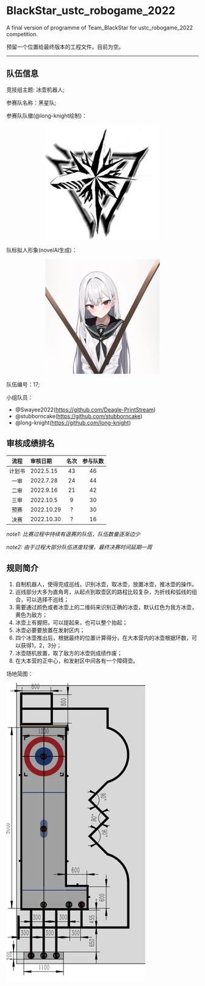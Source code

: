 # BlackStar_ustc_robogame_2022
A final version of programme of Team_BlackStar for ustc_robogame_2022 competition.

预留一个位置给最终版本的工程文件。目前为空。

-------

## 队伍信息

竞技组主题: 冰壶机器人;

参赛队名称：黑星队;

参赛队队徽(@long-knight绘制)：
<div align="center"> <img src="https://github.com/Deagle-PrintStream/BlackStar_ustc_robogame_2022/blob/main/reference/pictures/blackstar.jpg" width = 300 height = 300 /> </div>

队标拟人形象(novelAI生成)：
<div align="center"> <img src="https://github.com/Deagle-PrintStream/BlackStar_ustc_robogame_2022/blob/main/reference/pictures/blackstar_novelAI_waifu2x_1.png" width = 300 height = 300 /> </div>

队伍编号：17;

小组队员：
* @Swayee2022(https://github.com/Deagle-PrintStream)
* @stubborncake(https://github.com/stubborncake)
* @long-knight(https://github.com/long-knight)

## 审核成绩排名

|  流程 | 审核日期  | 名次  | 参与队数 |
| :--:  | :---  | :--:  | :--:  |
| 计划书 | 2022.5.15 |  43 |  46  |
| 一审   | 2022.7.28 |  24 |  44  |
| 二审 | 2022.9.16 |  21 |  42  |
| 三审 | 2022.10.5 |  9 |  30  |
| 预赛 | 2022.10.29 |  ? |  30  |
| 决赛 | 2022.10.30 |  ? |  16  |

*note1: 比赛过程中持续有退赛的队伍，队伍数量逐渐边少*

*note2: 由于过程大部分队伍进度较慢，最终决赛时间延期一周*

## 规则简介

1. 自制机器人，使得完成巡线，识别冰壶，取冰壶，放置冰壶，推冰壶的操作。
2. 巡线部分大多为直角弯，从起点到取壶区的路程比较复杂，为折线和弧线的组合，可以选择不巡线；
3. 需要通过颜色或者冰壶上的二维码来识别正确的冰壶，默认红色为我方冰壶，黄色为敌方；
4. 冰壶上有握把，可以提起来，也可以整个抬起；
5. 冰壶必要要放置在发射区内；
6. 四个冰壶推出后，根据最终的位置计算得分，在大本营内的冰壶根据环数，可以获得1，2，3分；
7. 冰壶随机放置，取了敌方的冰壶则成绩作废；
8. 在大本营的正中心，和发射区中间各有一个障碍壶。

场地简图：

![robogame map](https://github.com/Deagle-PrintStream/BlackStar_ustc_robogame_2022/blob/main/reference/pictures/robogame%20map.jpg)


